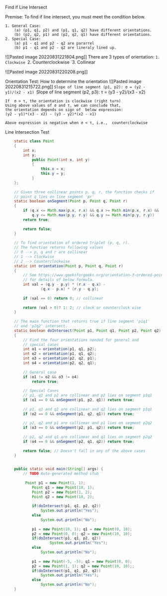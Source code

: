 Find if Line Intersect

Premise: 
	To find if line intersect, you must meet the condition below.
	
	1. General Case: 
		(a) (p1, q1, p2) and (p1, q1, q2) have different orientations.
		(b) (p2, q2, p1) and (p2, q2, q1) have different orientations.
	2. Special Case: 
		(a) p1 - q1 and p2 - q2 are pararrel 
		(b) p1 - q1 and p2 - q2 are lineraly lined up.
		
![[Pasted image 20220831221804.png]]
There are 3 types of orientation:
	`1. Clockwise
	`2. Counterclockwise
	`3. Collinear
	
![[Pasted image 20220831220208.png]]


Orientation Test: How to determine the orientation
![[Pasted image 20220831215722.png]]
	`Slope of line segment (p1, p2): σ = (y2 - y1)/(x2 - x1)
	`Slope of line segment (p2, p3): τ = (y3 - y2)/(x3 - x2)
	
	If  σ > τ, the orientation is clockwise (right turn)
	Using above values of σ and τ, we can conclude that, 
	the orientation depends on sign of  below expression: 
	(y2 - y1)*(x3 - x2) - (y3 - y2)*(x2 - x1)
	
	Above expression is negative when σ < τ, i.e.,  counterclockwise



Line Intersection Test
```Java
	static class Point
	{
	    int x;
	    int y;
	        public Point(int x, int y) 
	        {
	            this.x = x;
	            this.y = y;
	        }
	};
	
	// Given three collinear points p, q, r, the function checks if
	// point q lies on line segment 'pr'
	static boolean onSegment(Point p, Point q, Point r)
	{
	    if (q.x <= Math.max(p.x, r.x) && q.x >= Math.min(p.x, r.x) &&
	        q.y <= Math.max(p.y, r.y) && q.y >= Math.min(p.y, r.y))
	    return true;
	  
	    return false;
	}
	  
	// To find orientation of ordered triplet (p, q, r).
	// The function returns following values
	// 0 --> p, q and r are collinear
	// 1 --> Clockwise
	// 2 --> Counterclockwise
	static int orientation(Point p, Point q, Point r)
	{
	    // See https://www.geeksforgeeks.org/orientation-3-ordered-points/
	    // for details of below formula.
	    int val = (q.y - p.y) * (r.x - q.x) -
	            (q.x - p.x) * (r.y - q.y);
	  
	    if (val == 0) return 0; // collinear
	  
	    return (val > 0)? 1: 2; // clock or counterclock wise
	}
	  
	// The main function that returns true if line segment 'p1q1'
	// and 'p2q2' intersect.
	static boolean doIntersect(Point p1, Point q1, Point p2, Point q2)
	{
	    // Find the four orientations needed for general and
	    // special cases
	    int o1 = orientation(p1, q1, p2);
	    int o2 = orientation(p1, q1, q2);
	    int o3 = orientation(p2, q2, p1);
	    int o4 = orientation(p2, q2, q1);
	  
	    // General case
	    if (o1 != o2 && o3 != o4)
	        return true;
	  
	    // Special Cases
	    // p1, q1 and p2 are collinear and p2 lies on segment p1q1
	    if (o1 == 0 && onSegment(p1, p2, q1)) return true;
	  
	    // p1, q1 and q2 are collinear and q2 lies on segment p1q1
	    if (o2 == 0 && onSegment(p1, q2, q1)) return true;
	  
	    // p2, q2 and p1 are collinear and p1 lies on segment p2q2
	    if (o3 == 0 && onSegment(p2, p1, q2)) return true;
	  
	    // p2, q2 and q1 are collinear and q1 lies on segment p2q2
	    if (o4 == 0 && onSegment(p2, q1, q2)) return true;
	  
	    return false; // Doesn't fall in any of the above cases
	}
	

	public static void main(String[] args) {
		// TODO Auto-generated method stub
		
		 Point p1 = new Point(1, 1);
		    Point q1 = new Point(10, 1);
		    Point p2 = new Point(1, 2);
		    Point q2 = new Point(10, 2);
		  
		    if(doIntersect(p1, q1, p2, q2))
		        System.out.println("Yes");
		    else
		        System.out.println("No");
		  
		    p1 = new Point(10, 1); q1 = new Point(0, 10);
		    p2 = new Point(0, 0); q2 = new Point(10, 10);
		    if(doIntersect(p1, q1, p2, q2))
		            System.out.println("Yes");
		    else
		        System.out.println("No");
		  
		    p1 = new Point(-5, -5); q1 = new Point(0, 0);
		    p2 = new Point(1, 1); q2 = new Point(10, 10);;
		    if(doIntersect(p1, q1, p2, q2))
		        System.out.println("Yes");
		    else
		        System.out.println("No");
	}
	
```
